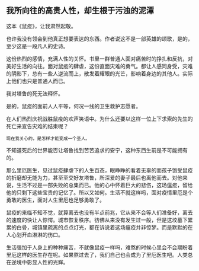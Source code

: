 
## 我所向往的高贵人性，却生根于污浊的泥潭

这本《鼠疫》，让我肃然起敬。

也许我没有领会到他真正想要表达的东西。作者说这不是一部英雄的颂歌，是的，至少这是一段凡人的史诗。

这份热烈的感情，充满人性的关怀。书里一群普通人面对痛苦时的挣扎和反抗，对美好生活的向往。面对鼠疫的肆虐，这份直面灾难的勇气。都让人感同身受，灾难的阴影下，总有一些人逆流而上，散发着耀眼的光芒，影响着身边的其他人。实际上他们也只是普通人而已。

我对塔鲁的死无法释怀。

是的，鼠疫的面前人人平等，何况一线的卫生救护志愿者。

在人们热烈庆祝战胜鼠疫的欢声笑语中。为什么还要以这样一位上下求索的先生的死亡来宣告灾难的结束呢？

```
现在我关心的，是怎样才能变成一个圣人。
```

不知道死后的世界能否让塔鲁找到苦苦追求的安宁，这种东西生前是不可能拥有的。

那么里厄医生，见过鼠疫肆虐下的人生百态，眼睁睁的看着无辜的而孩子饱受鼠疫的折磨却无能为力，甚至至交好友塔鲁，所深爱的妻子最后也离他而去。对他来说，生活不过是一部失败的总集而已。他的心中怀着巨大的悲伤，这场瘟疫，留给他的只剩下这些宝贵的记忆了。所以又如何。生活不就这样吗，面对疫情里厄是个勇敢的医生，面对人生里厄也足够勇敢了。

鼠疫的来临不知不觉，就算离去也没有半点前兆，它从来不会等人们准备好，离去的速度的快让人惊愕。城市恢复秩序。彷佛从来没有发生过一般，但是这坟墓下累累的白骨，城镇里疏离的点点灯光，都在诉说着这场瘟疫并非惊梦。而是默默的在人心划开血淋淋的伤口。

生活强加于人身上的种种痛苦，不就像鼠疫一样吗，难熬的时候心里会不会期盼着里厄这样的医生存在呢。如果熬过去了，我们自己也会成为了里厄医生吧。人类总在逆境中彰显人性的光辉。
